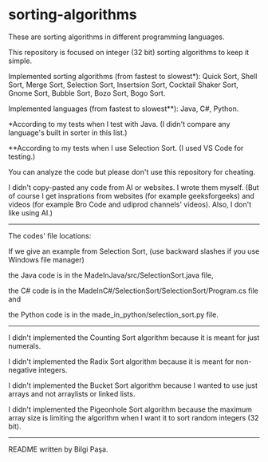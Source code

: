 # sorting-algorithms

These are sorting algorithms in different programming languages.

This repository is focused on integer (32 bit) sorting algorithms to keep it simple.

Implemented sorting algorithms (from fastest to slowest*): Quick Sort, Shell Sort, Merge Sort, Selection Sort, Insertsion Sort, Cocktail Shaker Sort, Gnome Sort, Bubble Sort, Bozo Sort, Bogo Sort.

Implemented languages (from fastest to slowest**): Java, C#, Python.

*According to my tests when I test with Java. (I didn't compare any language's built in sorter in this list.)

**According to my tests when I use Selection Sort. (I used VS Code for testing.)

You can analyze the code but please don't use this repository for cheating.

I didn't copy-pasted any code from AI or websites. I wrote them myself. (But of course I get insprations from websites (for example geeksforgeeks) and videos (for example Bro Code and udiprod channels' videos). Also, I don't like using AI.)

-------------------------------------------------------------------------------------------------

The codes' file locations:

If we give an example from Selection Sort, (use backward slashes if you use Windows file manager)

the Java code is in the MadeInJava/src/SelectionSort.java file,

the C# code is in the MadeInC#/SelectionSort/SelectionSort/Program.cs file and

the Python code is in the made_in_python/selection_sort.py file.

-------------------------------------------------------------------------------------------------

I didn't implemented the Counting Sort algorithm because it is meant for just numerals.

I didn't implemented the Radix Sort algorithm because it is meant for non-negative integers.

I didn't implemented the Bucket Sort algorithm because I wanted to use just arrays and not arraylists or linked lists.

I didn't implemented the Pigeonhole Sort algorithm because the maximum array size is limiting the algorithm when I want it to sort random integers (32 bit).

-------------------------------------------------------------------------------------------------

README written by Bilgi Paşa.
